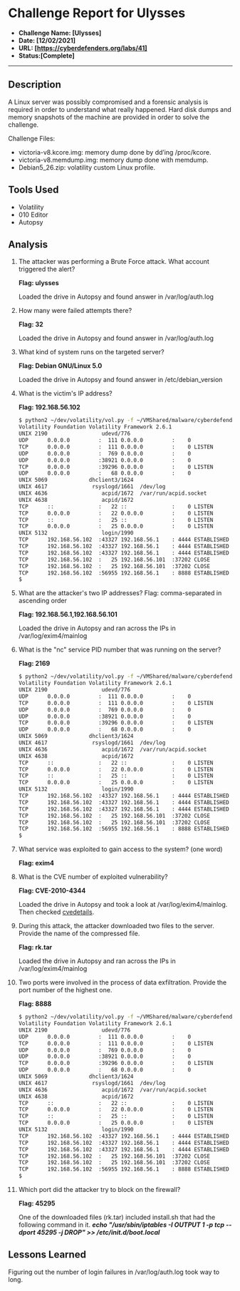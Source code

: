 # Challenge Report for Ulysses

- **Challenge Name: [Ulysses]**
- **Date: [12/02/2021]**
- **URL: [https://cyberdefenders.org/labs/41]**
- **Status:[Complete]**

***

## Description

A Linux server was possibly compromised and a forensic analysis is required in order to understand what really happened. Hard disk dumps and memory snapshots of the machine are provided in order to solve the challenge.

Challenge Files:

- victoria-v8.kcore.img: memory dump done by dd’ing /proc/kcore.
- victoria-v8.memdump.img: memory dump done with memdump.
- Debian5_26.zip: volatility custom Linux profile.

## Tools Used

- Volatility
- 010 Editor
- Autopsy

## Analysis

1. The attacker was performing a Brute Force attack. What account triggered the alert?

    **Flag: ulysses**

    Loaded the drive in Autopsy and found answer in /var/log/auth.log

2. How many were failed attempts there?

    **Flag: 32**

    Loaded the drive in Autopsy and found answer in /var/log/auth.log

3. What kind of system runs on the targeted server?

    **Flag: Debian GNU/Linux 5.0**

    Loaded the drive in Autopsy and found answer in /etc/debian_version

4. What is the victim's IP address?

    **Flag: 192.168.56.102**

    ```bash
    $ python2 ~/dev/volatility/vol.py -f ~/VMShared/malware/cyberdefenders.org/Ulysses/victoria-v8.memdump.img --profile=LinuxDebian5_26x86 linux_netstat
    Volatility Foundation Volatility Framework 2.6.1
    UNIX 2190                 udevd/776   
    UDP      0.0.0.0         :  111 0.0.0.0         :    0                           portmap/1429 
    TCP      0.0.0.0         :  111 0.0.0.0         :    0 LISTEN                    portmap/1429 
    UDP      0.0.0.0         :  769 0.0.0.0         :    0                         rpc.statd/1441 
    UDP      0.0.0.0         :38921 0.0.0.0         :    0                         rpc.statd/1441 
    TCP      0.0.0.0         :39296 0.0.0.0         :    0 LISTEN                  rpc.statd/1441 
    UDP      0.0.0.0         :   68 0.0.0.0         :    0                         dhclient3/1624 
    UNIX 5069             dhclient3/1624  
    UNIX 4617              rsyslogd/1661  /dev/log
    UNIX 4636                 acpid/1672  /var/run/acpid.socket
    UNIX 4638                 acpid/1672  
    TCP      ::              :   22 ::              :    0 LISTEN                       sshd/1687 
    TCP      0.0.0.0         :   22 0.0.0.0         :    0 LISTEN                       sshd/1687 
    TCP      ::              :   25 ::              :    0 LISTEN                      exim4/1942 
    TCP      0.0.0.0         :   25 0.0.0.0         :    0 LISTEN                      exim4/1942 
    UNIX 5132                 login/1990  
    TCP      192.168.56.102  :43327 192.168.56.1    : 4444 ESTABLISHED                    sh/2065 
    TCP      192.168.56.102  :43327 192.168.56.1    : 4444 ESTABLISHED                    sh/2065 
    TCP      192.168.56.102  :43327 192.168.56.1    : 4444 ESTABLISHED                    sh/2065 
    TCP      192.168.56.102  :   25 192.168.56.101  :37202 CLOSE                          sh/2065 
    TCP      192.168.56.102  :   25 192.168.56.101  :37202 CLOSE                          sh/2065 
    TCP      192.168.56.102  :56955 192.168.56.1    : 8888 ESTABLISHED                    nc/2169 
    $ 
    ```

5. What are the attacker's two IP addresses? Flag: comma-separated in ascending order

    **Flag: 192.168.56.1,192.168.56.101**

    Loaded the drive in Autopsy and ran across the IPs in /var/log/exim4/mainlog

6. What is the "nc" service PID number that was running on the server?

    **Flag: 2169**

    ```bash
    $ python2 ~/dev/volatility/vol.py -f ~/VMShared/malware/cyberdefenders.org/Ulysses/victoria-v8.memdump.img --profile=LinuxDebian5_26x86 linux_netstat
    Volatility Foundation Volatility Framework 2.6.1
    UNIX 2190                 udevd/776   
    UDP      0.0.0.0         :  111 0.0.0.0         :    0                           portmap/1429 
    TCP      0.0.0.0         :  111 0.0.0.0         :    0 LISTEN                    portmap/1429 
    UDP      0.0.0.0         :  769 0.0.0.0         :    0                         rpc.statd/1441 
    UDP      0.0.0.0         :38921 0.0.0.0         :    0                         rpc.statd/1441 
    TCP      0.0.0.0         :39296 0.0.0.0         :    0 LISTEN                  rpc.statd/1441 
    UDP      0.0.0.0         :   68 0.0.0.0         :    0                         dhclient3/1624 
    UNIX 5069             dhclient3/1624  
    UNIX 4617              rsyslogd/1661  /dev/log
    UNIX 4636                 acpid/1672  /var/run/acpid.socket
    UNIX 4638                 acpid/1672  
    TCP      ::              :   22 ::              :    0 LISTEN                       sshd/1687 
    TCP      0.0.0.0         :   22 0.0.0.0         :    0 LISTEN                       sshd/1687 
    TCP      ::              :   25 ::              :    0 LISTEN                      exim4/1942 
    TCP      0.0.0.0         :   25 0.0.0.0         :    0 LISTEN                      exim4/1942 
    UNIX 5132                 login/1990  
    TCP      192.168.56.102  :43327 192.168.56.1    : 4444 ESTABLISHED                    sh/2065 
    TCP      192.168.56.102  :43327 192.168.56.1    : 4444 ESTABLISHED                    sh/2065 
    TCP      192.168.56.102  :43327 192.168.56.1    : 4444 ESTABLISHED                    sh/2065 
    TCP      192.168.56.102  :   25 192.168.56.101  :37202 CLOSE                          sh/2065 
    TCP      192.168.56.102  :   25 192.168.56.101  :37202 CLOSE                          sh/2065 
    TCP      192.168.56.102  :56955 192.168.56.1    : 8888 ESTABLISHED                    nc/2169 
    $ 
    ```

7. What service was exploited to gain access to the system? (one word)

    **Flag: exim4**

8. What is the CVE number of exploited vulnerability?

    **Flag: CVE-2010-4344**

    Loaded the drive in Autopsy and took a look at /var/log/exim4/mainlog.  Then checked [cvedetails](https://www.cvedetails.com/vulnerability-list/vendor_id-10919/product_id-19563/Exim-Exim.html).

9. During this attack, the attacker downloaded two files to the server. Provide the name of the compressed file.

    **Flag: rk.tar**

    Loaded the drive in Autopsy and ran across the IPs in /var/log/exim4/mainlog

10. Two ports were involved in the process of data exfiltration. Provide the port number of the highest one.

    **Flag: 8888**

    ```bash
    $ python2 ~/dev/volatility/vol.py -f ~/VMShared/malware/cyberdefenders.org/Ulysses/victoria-v8.memdump.img --profile=LinuxDebian5_26x86 linux_netstat
    Volatility Foundation Volatility Framework 2.6.1
    UNIX 2190                 udevd/776   
    UDP      0.0.0.0         :  111 0.0.0.0         :    0                           portmap/1429 
    TCP      0.0.0.0         :  111 0.0.0.0         :    0 LISTEN                    portmap/1429 
    UDP      0.0.0.0         :  769 0.0.0.0         :    0                         rpc.statd/1441 
    UDP      0.0.0.0         :38921 0.0.0.0         :    0                         rpc.statd/1441 
    TCP      0.0.0.0         :39296 0.0.0.0         :    0 LISTEN                  rpc.statd/1441 
    UDP      0.0.0.0         :   68 0.0.0.0         :    0                         dhclient3/1624 
    UNIX 5069             dhclient3/1624  
    UNIX 4617              rsyslogd/1661  /dev/log
    UNIX 4636                 acpid/1672  /var/run/acpid.socket
    UNIX 4638                 acpid/1672  
    TCP      ::              :   22 ::              :    0 LISTEN                       sshd/1687 
    TCP      0.0.0.0         :   22 0.0.0.0         :    0 LISTEN                       sshd/1687 
    TCP      ::              :   25 ::              :    0 LISTEN                      exim4/1942 
    TCP      0.0.0.0         :   25 0.0.0.0         :    0 LISTEN                      exim4/1942 
    UNIX 5132                 login/1990  
    TCP      192.168.56.102  :43327 192.168.56.1    : 4444 ESTABLISHED                    sh/2065 
    TCP      192.168.56.102  :43327 192.168.56.1    : 4444 ESTABLISHED                    sh/2065 
    TCP      192.168.56.102  :43327 192.168.56.1    : 4444 ESTABLISHED                    sh/2065 
    TCP      192.168.56.102  :   25 192.168.56.101  :37202 CLOSE                          sh/2065 
    TCP      192.168.56.102  :   25 192.168.56.101  :37202 CLOSE                          sh/2065 
    TCP      192.168.56.102  :56955 192.168.56.1    : 8888 ESTABLISHED                    nc/2169 
    $ 
    ```

11. Which port did the attacker try to block on the firewall?

    **Flag: 45295**

    One of the downloaded files (rk.tar) included install.sh that had the following command in it.
    ***echo "/usr/sbin/iptables -I OUTPUT 1 -p tcp --dport 45295 -j DROP" >> /etc/init.d/boot.local***

## Lessons Learned

Figuring out the number of login failures in /var/log/auth.log took way to long.  
